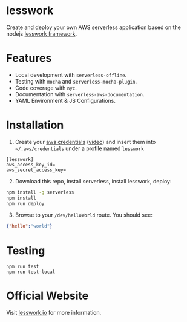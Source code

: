 # lesswork
Create and deploy your own AWS serverless application based on the nodejs [lesswork framework](https://github.com/Askedio/lesswork-framework).

# Features
* Local development with `serverless-offline`.
* Testing with `mocha` and `serverless-mocha-plugin`.
* Code coverage with `nyc`.
* Documentation with `serverless-aws-documentation`.
* YAML Environment & JS Configurations.

# Installation
1. Create your [aws credentials](https://serverless.com/framework/docs/providers/aws/guide/credentials/) ([video](https://www.youtube.com/watch?v=bFHmgqbAh4M)) and insert them into `~/.aws/credentials` under a profile named `lesswork`
```
[lesswork]
aws_access_key_id=
aws_secret_access_key=
```

2. Download this repo, install serverless, install lesswork, deploy:
```bash
npm install -g serverless
npm install
npm run deploy
```

3. Browse to your `/dev/helloWorld` route. You should see:
```json
{"hello":"world"}
```

# Testing
```
npm run test
npm run test-local
```

# Official Website
Visit [lesswork.io](https://lesswork.io) for more information.

